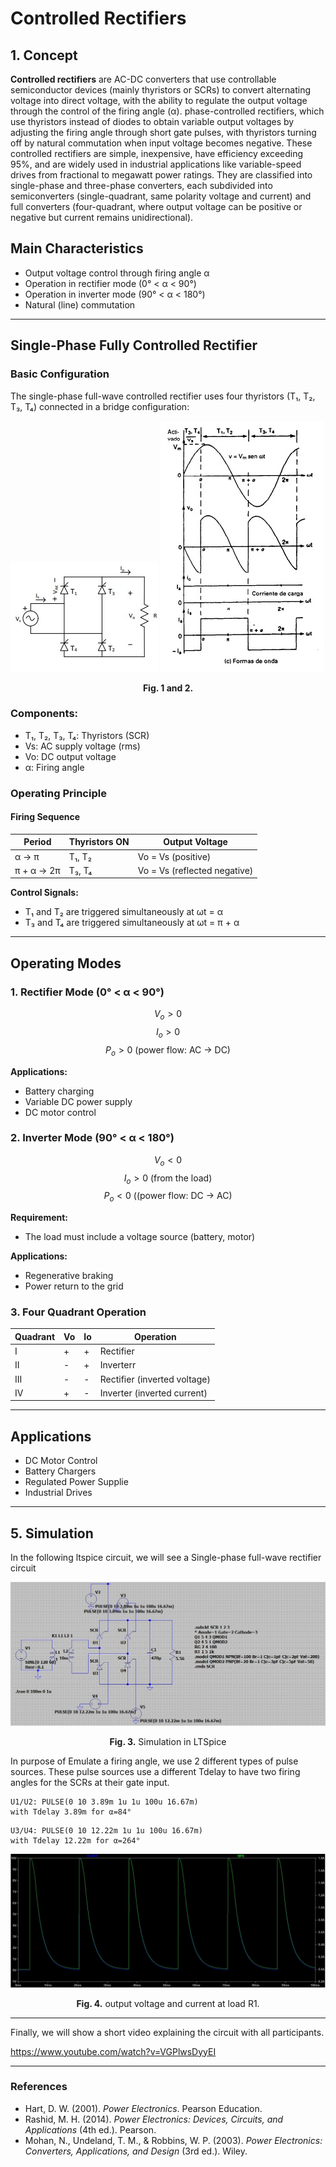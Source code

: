 # Controlled Rectifiers

## 1️. Concept
**Controlled rectifiers** are AC-DC converters that use controllable semiconductor devices (mainly thyristors or SCRs) to convert alternating voltage into direct voltage, with the ability to regulate the output voltage through the control of the firing angle (α).
phase-controlled rectifiers, which use thyristors instead of diodes to obtain variable output voltages by adjusting the firing angle through short gate pulses, with thyristors turning off by natural commutation when input voltage becomes negative. These controlled rectifiers are simple, inexpensive, have efficiency exceeding 95%, and are widely used in industrial applications like variable-speed drives from fractional to megawatt power ratings. They are classified into single-phase and three-phase converters, each subdivided into semiconverters (single-quadrant, same polarity voltage and current) and full converters (four-quadrant, where output voltage can be positive or negative but current remains unidirectional).

## Main Characteristics
- Output voltage control through firing angle α
- Operation in rectifier mode (0° < α < 90°)
- Operation in inverter mode (90° < α < 180°)
- Natural (line) commutation
---

## Single-Phase Fully Controlled Rectifier
### Basic Configuration

The single-phase full-wave controlled rectifier uses four thyristors (T₁, T₂, T₃, T₄) connected in a bridge configuration:

![](Image/1.jpeg) 
![](Image/5.png) 
<p align="center"><b>Fig. 1 and 2.</b>
  
### Components:
- T₁, T₂, T₃, T₄: Thyristors (SCR)
- Vs: AC supply voltage (rms)
- Vo: DC output voltage
- α: Firing angle

### Operating Principle
#### Firing Sequence

| Period | Thyristors ON | Output Voltage |
|---------|---------------|-------------------|
| α → π | T₁, T₂ | Vo = Vs (positive) |
| π + α → 2π | T₃, T₄ | Vo = Vs (reflected negative) |

**Control Signals:**
- T₁ and T₂ are triggered simultaneously at ωt = α
- T₃ and T₄ are triggered simultaneously at ωt = π + α
---

## Operating Modes

### 1. Rectifier Mode  (0° < α < 90°)

$$V_o > 0$$
$$I_o > 0$$
$$P_o > 0 \text{ (power flow: AC → DC)}$$

**Applications:**
- Battery charging
- Variable DC power supply
- DC motor control

### 2.  Inverter Mode (90° < α < 180°)

$$V_o < 0$$
$$I_o > 0 \text{ (from the load)}$$
$$P_o < 0 \text{ ((power flow: DC → AC)}$$

**Requirement:**
- The load must include a voltage source (battery, motor)

**Applications:**
- Regenerative braking
- Power return to the grid

### 3. Four Quadrant Operation

|  Quadrant | Vo | Io | Operation |
|-----------|----|----|-----------|
| I | + | + |  Rectifier |
| II | - | + | Inverterr |
| III | - | - | Rectifier (inverted voltage) |
| IV | + | - | Inverter (inverted current) |

---

## Applications

- DC Motor Control
- Battery Chargers
- Regulated Power Supplie
- Industrial Drives

---

## 5. Simulation

In the following ltspice circuit, we will see a Single-phase full-wave rectifier circuit

![](Image/2.png)
<p align="center"><b>Fig. 3.</b> Simulation in LTSpice

In purpose of Emulate a firing angle, we use 2 different types of pulse sources. These pulse sources use a different Tdelay to have two firing angles for the SCRs at their gate input.

```
U1/U2: PULSE(0 10 3.89m 1u 1u 100u 16.67m)
with Tdelay 3.89m for α=84°
```
```
U3/U4: PULSE(0 10 12.22m 1u 1u 100u 16.67m)
with Tdelay 12.22m for α=264°
```

![](Image/4.png)
<p align="center"><b>Fig. 4.</b> output voltage and current at load R1. 
  
---
Finally, we will show a short video explaining the circuit with all participants.

https://www.youtube.com/watch?v=VGPlwsDyyEI

---

### References
- Hart, D. W. (2001). *Power Electronics*. Pearson Education.  
- Rashid, M. H. (2014). *Power Electronics: Devices, Circuits, and Applications* (4th ed.). Pearson.  
- Mohan, N., Undeland, T. M., & Robbins, W. P. (2003). *Power Electronics: Converters, Applications, and Design* (3rd ed.). Wiley.
